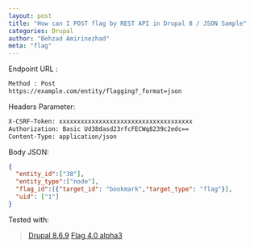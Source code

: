 ```yaml
---
layout: post
title: "How can I POST flag by REST API in Drupal 8 / JSON Sample"
categories: Drupal
author: "Behzad Amirinezhad"
meta: "flag"
---
```


Endpoint URL :
```html
Method : Post
https://example.com/entity/flagging?_format=json
```

Headers Parameter:
```html
X-CSRF-Token: xxxxxxxxxxxxxxxxxxxxxxxxxxxxxxxxxxxxx
Authorization: Basic Ud38dasd23rfcFECWq8239c2edc==
Content-Type: application/json
```

Body JSON:
```json
{
  "entity_id":["38"],
  "entity_type":["node"],
  "flag_id":[{"target_id": "bookmark","target_type": "flag"}],
  "uid": ["1"]
}
```

Tested with:
> [Drupal 8.6.9](https://www.drupal.org/project/drupal/releases/8.6.9)
> [Flag 4.0 alpha3](https://www.drupal.org/project/flag/releases/8.x-4.0-alpha3)

